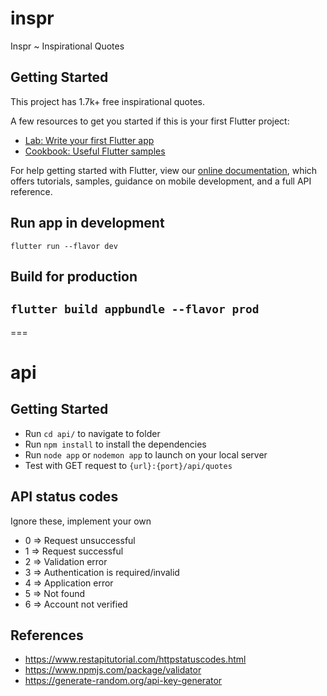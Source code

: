 # inspr

Inspr ~ Inspirational Quotes

## Getting Started

This project has 1.7k+ free inspirational quotes.

A few resources to get you started if this is your first Flutter project:

- [Lab: Write your first Flutter app](https://flutter.dev/docs/get-started/codelab)
- [Cookbook: Useful Flutter samples](https://flutter.dev/docs/cookbook)

For help getting started with Flutter, view our
[online documentation](https://flutter.dev/docs), which offers tutorials,
samples, guidance on mobile development, and a full API reference.

## Run app in development

`flutter run --flavor dev`

## Build for production

## `flutter build appbundle --flavor prod`

===

# api

## Getting Started

- Run `cd api/` to navigate to folder
- Run `npm install` to install the dependencies
- Run `node app` or `nodemon app` to launch on your local server
- Test with GET request to `{url}:{port}/api/quotes`

## API status codes

Ignore these, implement your own

- 0 => Request unsuccessful
- 1 => Request successful
- 2 => Validation error
- 3 => Authentication is required/invalid
- 4 => Application error
- 5 => Not found
- 6 => Account not verified

## References

- https://www.restapitutorial.com/httpstatuscodes.html
- https://www.npmjs.com/package/validator
- https://generate-random.org/api-key-generator
